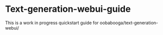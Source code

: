 # Text-generation-webui-guide

This is a work in progress quickstart guide for oobabooga/text-generation-webui/

